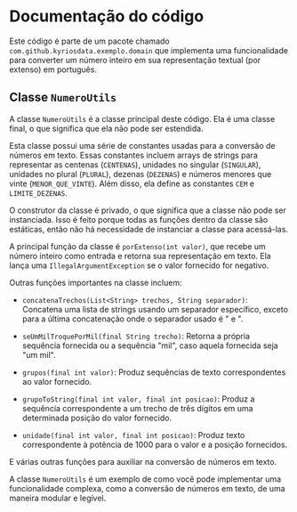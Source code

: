 # Documentação do código

Este código é parte de um pacote chamado `com.github.kyriosdata.exemplo.domain` que implementa uma funcionalidade para converter um número inteiro em sua representação textual (por extenso) em português.

## Classe `NumeroUtils`

A classe `NumeroUtils` é a classe principal deste código. Ela é uma classe final, o que significa que ela não pode ser estendida.

Esta classe possui uma série de constantes usadas para a conversão de números em texto. Essas constantes incluem arrays de strings para representar as centenas (`CENTENAS`), unidades no singular (`SINGULAR`), unidades no plural (`PLURAL`), dezenas (`DEZENAS`) e números menores que vinte (`MENOR_QUE_VINTE`). Além disso, ela define as constantes `CEM` e `LIMITE_DEZENAS`.

O construtor da classe é privado, o que significa que a classe não pode ser instanciada. Isso é feito porque todas as funções dentro da classe são estáticas, então não há necessidade de instanciar a classe para acessá-las.

A principal função da classe é `porExtenso(int valor)`, que recebe um número inteiro como entrada e retorna sua representação em texto. Ela lança uma `IllegalArgumentException` se o valor fornecido for negativo.

Outras funções importantes na classe incluem:

- `concatenaTrechos(List<String> trechos, String separador)`: Concatena uma lista de strings usando um separador específico, exceto para a última concatenação onde o separador usado é " e ".

- `seUmMilTroquePorMil(final String trecho)`: Retorna a própria sequência fornecida ou a sequência "mil", caso aquela fornecida seja "um mil".

- `grupos(final int valor)`: Produz sequências de texto correspondentes ao valor fornecido.

- `grupoToString(final int valor, final int posicao)`: Produz a sequência correspondente a um trecho de três dígitos em uma determinada posição do valor fornecido.

- `unidade(final int valor, final int posicao)`: Produz texto correspondente à potência de 1000 para o valor e a posição fornecidos.

E várias outras funções para auxiliar na conversão de números em texto.

A classe `NumeroUtils` é um exemplo de como você pode implementar uma funcionalidade complexa, como a conversão de números em texto, de uma maneira modular e legível.